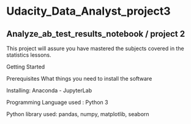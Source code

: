 # Udacity_Data_Analyst_project3

## Analyze_ab_test_results_notebook / project 2
This project will assure you have mastered the subjects covered in the statistics lessons.

Getting Started

Prerequisites
What things you need to install the software 


Installing: Anaconda - JupyterLab
 
 Programming Language used : Python 3 
 
 Python library used: 
 pandas, numpy, matplotlib, seaborn 

